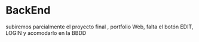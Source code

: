# BackEnd
subiremos parcialmente el proyecto final , portfolio Web, falta el botón EDIT, LOGIN y acomodarlo en la BBDD
